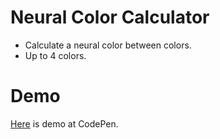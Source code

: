 # Neural Color Calculator
- Calculate a neural color between colors.
- Up to 4 colors.

# Demo
[Here](https://codepen.io/wasshoy/pen/VwvMVmq) is demo at CodePen.